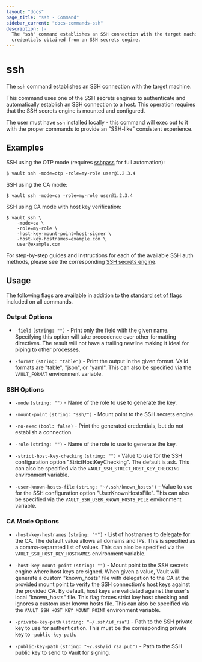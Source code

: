 ```yaml
---
layout: "docs"
page_title: "ssh - Command"
sidebar_current: "docs-commands-ssh"
description: |-
  The "ssh" command establishes an SSH connection with the target machine using
  credentials obtained from an SSH secrets engine.
---
```


# ssh

The `ssh` command establishes an SSH connection with the target machine.

This command uses one of the SSH secrets engines to authenticate and
automatically establish an SSH connection to a host. This operation requires
that the SSH secrets engine is mounted and configured.

The user must have `ssh` installed locally - this command will exec out to it
with the proper commands to provide an "SSH-like" consistent experience.

## Examples

SSH using the OTP mode (requires [sshpass](https://linux.die.net/man/1/sshpass)
for full automation):

```text
$ vault ssh -mode=otp -role=my-role user@1.2.3.4
```

SSH using the CA mode:

```text
$ vault ssh -mode=ca -role=my-role user@1.2.3.4
```

SSH using CA mode with host key verification:

```text
$ vault ssh \
    -mode=ca \
    -role=my-role \
    -host-key-mount-point=host-signer \
    -host-key-hostnames=example.com \
    user@example.com
```

For step-by-step guides and instructions for each of the available SSH
auth methods, please see the corresponding [SSH secrets
engine](/docs/secrets/ssh/index.html).

## Usage

The following flags are available in addition to the [standard set of
flags](/docs/commands/index.html) included on all commands.

### Output Options

- `-field` `(string: "")` - Print only the field with the given name. Specifying
  this option will take precedence over other formatting directives. The result
  will not have a trailing newline making it ideal for piping to other processes.

- `-format` `(string: "table")` - Print the output in the given format. Valid
  formats are "table", "json", or "yaml". This can also be specified via the
  `VAULT_FORMAT` environment variable.

### SSH Options

- `-mode` `(string: "")` - Name of the role to use to generate the key.

- `-mount-point` `(string: "ssh/")` - Mount point to the SSH secrets engine.

- `-no-exec` `(bool: false)` - Print the generated credentials, but do not
  establish a connection.

- `-role` `(string: "")` - Name of the role to use to generate the key.

- `-strict-host-key-checking` `(string: "")` - Value to use for the SSH
  configuration option "StrictHostKeyChecking". The default is ask. This can
  also be specified via the `VAULT_SSH_STRICT_HOST_KEY_CHECKING` environment
  variable.

- `-user-known-hosts-file` `(string: "~/.ssh/known_hosts")` - Value to use for
  the SSH configuration option "UserKnownHostsFile". This can also be specified
  via the `VAULT_SSH_USER_KNOWN_HOSTS_FILE` environment variable.

### CA Mode Options

- `-host-key-hostnames` `(string: "*")` - List of hostnames to delegate for the
  CA. The default value allows all domains and IPs. This is specified as a
  comma-separated list of values. This can also be specified via the
  `VAULT_SSH_HOST_KEY_HOSTNAMES` environment variable.

- `-host-key-mount-point` `(string: "")` - Mount point to the SSH
  secrets engine where host keys are signed. When given a value, Vault will
  generate a custom "known_hosts" file with delegation to the CA at the provided
  mount point to verify the SSH connection's host keys against the provided CA.
  By default, host keys are validated against the user's local "known_hosts"
  file. This flag forces strict key host checking and ignores a custom user
  known hosts file. This can also be specified via the
  `VAULT_SSH_HOST_KEY_MOUNT_POINT` environment variable.

- `-private-key-path` `(string: "~/.ssh/id_rsa")` - Path to the SSH private key
  to use for authentication. This must be the corresponding private key to
  `-public-key-path`.

- `-public-key-path` `(string: "~/.ssh/id_rsa.pub")` - Path to the SSH public
  key to send to Vault for signing.

